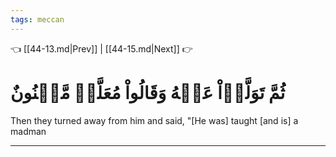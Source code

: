 ```yaml
---
tags: meccan
---
```


👈 [[44-13.md|Prev]] | [[44-15.md|Next]] 👉

# ثُمَّ تَوَلَّوۡاْ عَنۡهُ وَقَالُواْ مُعَلَّمٞ مَّجۡنُونٌ

Then they turned away from him and said, "[He was] taught [and is] a madman

---

